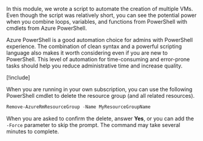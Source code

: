 In this module, we wrote a script to automate the creation of multiple VMs. Even though the script was relatively short, you can see the potential power when you combine loops, variables, and functions from PowerShell with cmdlets from Azure PowerShell.

Azure PowerShell is a good automation choice for admins with PowerShell experience. The combination of clean syntax and a powerful scripting language also makes it worth considering even if you are new to PowerShell. This level of automation for time-consuming and error-prone tasks should help you reduce administrative time and increase quality.

<!-- Cleanup sandbox -->
[!include[](../../../includes/azure-sandbox-cleanup.md)]

When you are running in your own subscription, you can use the following PowerShell cmdlet to delete the resource group (and all related resources).

```powershell
Remove-AzureRmResourceGroup -Name MyResourceGroupName
```

When you are asked to confirm the delete, answer **Yes**, or you can add the `-Force` parameter to skip the prompt. The command may take several minutes to complete.
